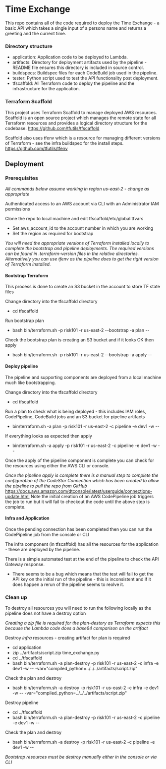 # Time Exchange

This repo contains all of the code required to deploy the Time Exchange - a basic API which takes a single input of a persons name and returns a greeting and the current time.

### Directory structure

- application: Application code to be deployed to Lambda.
- artifacts: Directory for deployment artifacts used by the pipeline - README file ensures this directory is included in source control.
- buildspecs: Buildspec files for each CodeBuild job used in the pipeline.
- tester: Python script used to test the API functionality post deployment.
- tfscaffold: All Terraform code to deploy the pipeline and the infrastructure for the application.

### Terraform Scaffold

This project uses Terraform Scaffold to manage deployed AWS resources. Scaffold is an open source project which manages the remote state for all Terraform resources and provides a logical directory structure for the codebase.
https://github.com/tfutils/tfscaffold

Scaffold also uses tfenv which is a resource for managing different versions of Terraform - see the infra buildspec for the install steps.
https://github.com/tfutils/tfenv

## Deployment

### Prerequisites 

*All commands below assume working in region us-east-2 - change as appropriate*

Authenticated access to an AWS account via CLI with an Administrator IAM permissions

Clone the repo to local machine and edit tfscaffold/etc/global.tfvars
- Set aws_account_id to the account number in which you are working
- Set the region as required for bootstrap

*You will need the appropriate versions of Terraform installed locally to complete the bootstrap and pipeline deployments. The required versions can be found in .terraform-version files in the relative directories. Alternatively you can use tfenv as the pipeline does to get the right version of Terraform installed.*

#### Bootstrap Terraform
This process is done to create an S3 bucket in the account to store TF state files

Change directory into the tfscaffold directory
- cd tfscaffold

Run bootstrap plan
- bash bin/terraform.sh -p risk101 -r us-east-2 --bootstrap -a plan --

Check the bootstrap plan is creating an S3 bucket and if it looks OK then apply
- bash bin/terraform.sh -p risk101 -r us-east-2 --bootstrap -a apply --

#### Deploy pipeline

The pipeline and supporting components are deployed from a local machine much like bootstrapping.

Change directory into the tfscaffold directory
- cd tfscaffold

Run a plan to check what is being deployed - this includes IAM roles, CodePipeline, CodeBuild jobs and an S3 bucket for pipeline artifacts
- bin/terraform.sh -a plan -p risk101 -r us-east-2 -c pipeline -e dev1 -w --

If everything looks as expected then apply
- bin/terraform.sh -a apply -p risk101 -r us-east-2 -c pipeline -e dev1 -w --

Once the apply of the pipeline component is complete you can check for the resources using either the AWS CLI or console.

*Once the pipeline apply is complete there is a manual step to complete the configuration of the CodeStar Connection which has been created to allow the pipeline to pull the repo from GitHub*
https://docs.aws.amazon.com/dtconsole/latest/userguide/connections-update.html
Note the initial creation of an AWS CodePipeline job triggers the job to run but it will fail to checkout the code until the above step is complete.

#### Infra and Application

Once the pending connection has been completed then you can run the CodePipeline job from the console or CLI

The infra component (in tfscaffold) has all the resources for the application - these are deployed by the pipeline.

There is a simple automated test at the end of the pipeline to check the API Gateway response.
- There seems to be a bug which means that the test will fail to get the API key on the initial run of the pipeline - this is inconsistent and if it does happen a rerun of the pipeline seems to reolve it.

### Clean up

To destroy all resources you will need to run the following locally as the pipeline does not have a destroy option

*Creating a zip file is required for the plan-destory as Terraform expects this because the Lambda code does a base64 comparison on the artifact*

Destroy _infra_ resources - creating artifact for plan is required
- cd application
- zip ../artifacts/script.zip time_exchange.py
- cd ../tfscaffold
- bash bin/terraform.sh -a plan-destroy -p risk101 -r us-east-2 -c infra -e dev1 -w -- -var="compiled_python=../../../artifacts/script.zip"

Check the plan and destroy
- bash bin/terraform.sh -a destroy -p risk101 -r us-east-2 -c infra -e dev1 -w -- -var="compiled_python=../../../artifacts/script.zip"

Destroy pipeline
- cd ../tfscaffold
- bash bin/terraform.sh -a plan-destroy -p risk101 -r us-east-2 -c pipeline -e dev1 -w --

Check the plan and destroy
- bash bin/terraform.sh -a destroy -p risk101 -r us-east-2 -c pipeline -e dev1 -w --

*Bootstrap resources must be destroy manually either in the console or via CLI*
